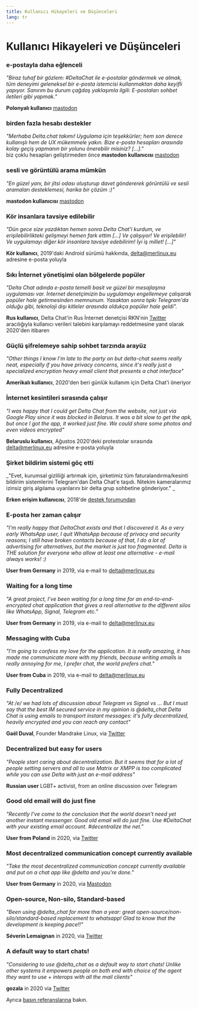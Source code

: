 ```yaml
---
title: Kullanıcı Hikayeleri ve Düşünceleri
lang: tr
---
```


# Kullanıcı Hikayeleri ve Düşünceleri

### e-postayla daha eğlenceli

_"Biraz tuhaf bir gözlem: #DeltaChat ile e-postalar göndermek ve almak, tüm deneyimi geleneksel bir e-posta istemcisi kullanmaktan daha keyifli yapıyor. Sanırım bu durum çağdaş yaklaşımla ilgili: E-postaları sohbet iletileri gibi yapmak."_

**Polonyalı kullanıcı** [mastodon](https://101010.pl/@michal/107107322703871076)

### birden fazla hesabı destekler

_"Merhaba Delta.chat takımı! Uygulama için teşekkürler; hem son derece kullanışlı hem de UX mükemmele yakın. Bize e-posta hesapları arasında kolay geçiş yapmanın bir yolunu önerebilir misiniz? [...]."_  
biz çoklu hesapları geliştirmeden önce **mastodon kullanıcısı** [mastodon](https://oc.todon.fr/@borispaing/106607795144753681)

### sesli ve görüntülü arama mümkün

_"En güzel yanı, bir jitsi odası oluşturup davet göndererek görüntülü ve sesli aramaları desteklemesi, harika bir çözüm :)"_

**mastodon kullanıcısı** [mastodon](https://masto.1146.nohost.me/@lps/106303722917783273)

### Kör insanlara tavsiye edilebilir

 _"Dün gece size yazdıktan hemen sonra Delta Chat'i kurdum, 
ve erişilebilirlikteki gelişmeyi hemen fark ettim [...] 
Ve çalışıyor! Ve erişilebilir! Ve uygulamayı diğer kör insanlara tavsiye edebilirim! 
İyi iş millet! [...]"_

**Kör kullanıcı**, 2019'daki Android sürümü hakkında, delta@merlinux.eu adresine e-posta yoluyla

### Sıkı İnternet yönetişimi olan bölgelerde popüler

_"Delta Chat adında e-posta temelli basit ve güzel bir mesajlaşma uygulaması var. İnternet denetçimizin bu uygulamayı engellemeye çalışarak popüler hale getirmesinden memnunum. Yasaktan sonra tıpkı Telegram'da olduğu gibi, teknoloji dışı kitleler arasında oldukça popüler hale geldi"._

**Rus kullanıcı**, Delta Chat'in Rus İnternet denetçisi RKN'nin [Twitter](https://twitter.com/Alex0s/status/1256841124427313153) aracılığıyla kullanıcı verileri talebini karşılamayı reddetmesine yanıt olarak 2020'den itibaren

### Güçlü şifrelemeye sahip sohbet tarzında arayüz

_"Other things I know I'm late to the party on but delta-chat seems really neat, especially if you have privacy concerns, since it's really just a specialized encryption heavy email client that presents a chat interface"_

**Amerikalı kullanıcı**, 2020'den beri günlük kullanım için Delta Chat'i öneriyor

### İnternet kesintileri sırasında çalışır

_"I was happy that I could get Delta Chat from the website, not just via Google Play since it was blocked in Belarus. It was a bit slow to get the apk, but once I got the app, it worked just fine. We could share some photos and even videos encrypted"_ 

**Belaruslu kullanıcı**, Ağustos 2020'deki protestolar sırasında delta@merlinux.eu adresine e-posta yoluyla

### Şirket bildirim sistemi göç etti

_"Evet, kurumsal gizliliği artırmak için, şirketimiz tüm faturalandırma/kesinti bildirim sistemlerini Telegram'dan Delta Chat'e taşıdı. Nitekim kameralarımız izinsiz giriş algılama uyarılarını bir delta grup sohbetine gönderiyor." _

**Erken erişim kullanıcısı**, 2018'de [destek forumundan](https://support.delta.chat/t/clear-chat-function/163/8)


### E-posta her zaman çalışır

_"I'm really happy that DeltaChat exists and that I discovered it.
As a very early WhatsApp user, I quit WhatsApp because of privacy and security reasons;
I still have broken contacts because of that,
I do a lot of advertising for alternatives, but the market is just too fragmented.
Delta is THE solution for everyone who allow at least one
alternative - e-mail always works! :)_

**User from Germany** in 2019, via e-mail to delta@merlinux.eu


### Waiting for a long time

_"A great project, I've been waiting for a long time
for an end-to-end-encrypted chat application that gives a real alternative to the
different silos like WhatsApp, Signal, Telegram etc."_

**User from Germany** in 2019, via e-mail to delta@merlinux.eu


### Messaging with Cuba

_"I'm going to confess my love for the application.
It is really amazing, it has made me communicate more with my friends,
because writing emails is really annoying for me, I prefer chat, the world prefers chat."_

**User from Cuba** in 2019, via e-mail to delta@merlinux.eu


### Fully Decentralized

_"At /e/ we had lots of discussion about Telegram vs Signal vs ... 
But I must say that the best IM secured service in my opinion is @delta_chat
Delta Chat is using emails to transport instant messages: 
it's fully decentralized, heavily encrypted and you can reach any contact"_

**Gaël Duval**, Founder Mandrake Linux, via [Twitter](https://twitter.com/gael_duval/status/1122906779002777600)

### Decentralized but easy for users

_"People start caring about decentralization. But it seems that for a lot of people setting servers and all to use Matrix or XMPP is too complicated while you can use Delta with just an e-mail address"_

**Russian user** LGBT+ activist, from an online discussion over Telegram

### Good old email will do just fine

_"Recently I've come to the conclusion 
that the world doesn't need yet another instant messenger.
Good old email will do just fine.
Use #DeltaChat with your existing email account. #decentralize the net."_

**User from Poland** in 2020, via [Twitter](https://twitter.com/MichalNarecki/status/1280820973902745600)


### Most decentralized communication concept currently available

_"Take the most decentralized communication concept currently available
and put on a chat app like @delta and you're done."_

**User from Germany** in 2020, via [Mastodon](https://mastodon.bayern/@binaryflo85/103273050438673883)


### Open-source, Non-silo, Standard-based

_"Been using  @delta_chat for more than a year:
great open-source/non-silo/standard-based replacement to whatsapp!
Glad to know that the development is keeping pace!!"_

**Séverin Lemaignan** in 2020, via [Twitter](https://twitter.com/skadge/status/1276515066393878529)


### A default way to start chats!

_"Considering to use  @delta_chat as a default way to start chats!
Unlike other systems it empowers people on both end with choice of the agent they want to use +
interops with all the mail clients"_

**gozala** in 2020 via [Twitter](https://twitter.com/gozala/status/1281346020664729600)


Ayrıca [basın referanslarına](references) bakın.
